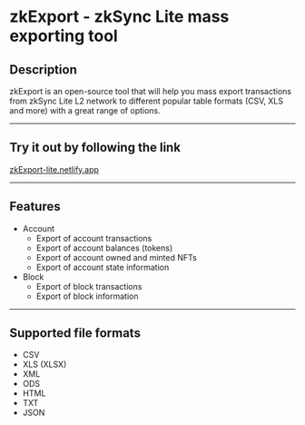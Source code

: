 # zkExport - zkSync Lite mass exporting tool

## Description

zkExport is an open-source tool that will help you mass export transactions from zkSync Lite L2 network to different popular table formats (CSV, XLS and more) with a great range of options.

---

## Try it out by following the link

[zkExport-lite.netlify.app](https://zkexport-lite.netlify.app)

---

## Features
- Account
    - Export of account transactions
    - Export of account balances (tokens)
    - Export of account owned and minted NFTs
    - Export of account state information
- Block
    - Export of block transactions
    - Export of block information

---

## Supported file formats
- CSV
- XLS (XLSX)
- XML
- ODS
- HTML
- TXT
- JSON
